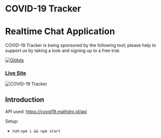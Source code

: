 # COVID-19 Tracker

# Realtime Chat Application

COVID-19 Tracker is being sponsored by the following tool; please help to support us by taking a look and signing up to a free trial.

<a href="https://tracking.gitads.io/?repo=project_corona_tracker">
 <img src="https://images.gitads.io/project_corona_tracker" alt="GitAds"/> 
</a>

### [Live Site](https://covid19statswebsite.netlify.com/)

![COVID-19 Tracker](https://i.ibb.co/X87BqVY/Screenshot-2020-04-13-at-10-14-58.png)

## Introduction

API used: https://covid19.mathdro.id/api

Setup:
- run ```npm i && npm start```
